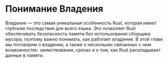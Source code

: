 # Понимание Владения

Владение — это самая уникальная особенность Rust, которая имеет глубокие последствия для всего языка. Это позволяет Rust обеспечивать безопасность памяти без использования сборщика мусора, поэтому важно понимать, как работает владение. В этой главе мы поговорим о владении, а также о нескольких связанных с ним возможностях: заимствовании, срезах и о том, как Rust раскладывает данные в памяти.
